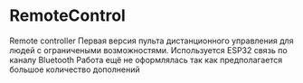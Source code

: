 # RemoteControl
Remote controller
Первая версия пульта дистанционного управления для людей с ограничеными возможностями. Используется ESP32 связь по каналу Bluetooth
Работа ещё не оформлялась так как предполагается большое количество дополнений

